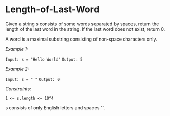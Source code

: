 # Length-of-Last-Word

Given a string s consists of some words separated by spaces, return the length of the last word in the string. If the last word does not exist, return 0.

A word is a maximal substring consisting of non-space characters only.

_Example 1:_

`
Input: s = "Hello World"
`
`
Output: 5
`


_Example 2:_

`
Input: s = " "
`
`
Output: 0
`
 

_Constraints:_

`
1 <= s.length <= 10^4
`

s consists of only English letters and spaces ' '.
